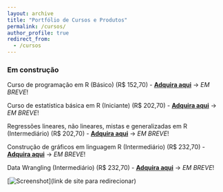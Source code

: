 ```yaml
---
layout: archive
title: "Portfólio de Cursos e Produtos"
permalink: /cursos/
author_profile: true
redirect_from:
  - /cursos
---
```




### Em construção

 Curso de programação em R (Básico) (R$ 152,70) - [**Adquira aqui**](https://go.kiwify.com.br/) -> *EM BREVE*!
 
 Curso de estatística básica em R (Iniciante) (R$ 202,70) - [**Adquira aqui**](https://go.kiwify.com.br/) -> *EM BREVE*!
 
 Regressões lineares, não lineares, mistas e generalizadas em R (Intermediário) (R$ 202,70) - [**Adquira aqui**](https://go.kiwify.com.br/) -> *EM BREVE*!
 
 Construção de gráficos em linguagem R (Intermediário) (R$ 232,70) - [**Adquira aqui**](https://go.kiwify.com.br/) -> *EM BREVE*!
 
 Data Wrangling (Intermediário) (R$ 232,70) - [**Adquira aqui**](https://go.kiwify.com.br/) -> *EM BREVE*!
 
 [![Screenshot](...)](link de site para redirecionar)


